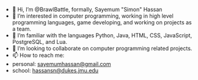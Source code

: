 - 👋 Hi, I’m @BrawlBattle, formally, Sayemum "Simon" Hassan
- 👀 I’m interested in computer programming, working in high level programming languages, game developing, and working on projects as a team.
- 🌱 I’m familiar with the languages Python, Java, HTML, CSS, JavaScript, PostgreSQL, and Lua.
- 💞️ I’m looking to collaborate on computer programming related projects.
- 📫 How to reach me:
-  personal: sayemumhassan@gmail.com
-  school: hassansn@dukes.jmu.edu

<!---
BrawlBattle/BrawlBattle is a ✨ special ✨ repository because its `README.md` (this file) appears on your GitHub profile.
You can click the Preview link to take a look at your changes.
--->
